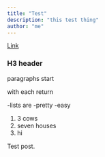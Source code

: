 ```yaml
---
title: "Test"
description: "this test thing"
author: "me"
---
```

[Link](http://google.com)
### H3 header
paragraphs
start

with each return

-lists are
-pretty
-easy

1. 3 cows
2. seven houses
3. hi

Test post.
